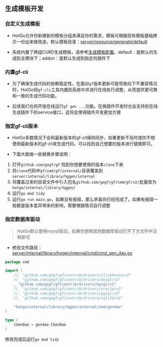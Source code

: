 ## 生成模板开发

### 自定义生成模板

- HotGo允许你新建新的模板分组来满足你的需求，模板可根据现有模板基础拷贝一份出来做改造，默认模板目录：[server/resource/generate/default](../../server/resource/generate/default)

- 系统内置了两组CURD生成模板，请参考[生成模板配置](sys-code.md#生成模板配置)。default：是默认的生成到主模块下；addon：是默认生成到指定的插件下



### 内置gf-cli

- 为了确保生成代码的依赖稳定性，在面对`gf`版本更新可能导致向下不兼容情况时，HotGo将`gf-cli`工具内置到系统中并进行在线执行调整，从而提供更可靠和一致的生成代码功能。

- 后续我们也将开放在线运行`gf gen ...`功能。在做插件开发时也会支持到在线生成插件下的service接口，这将会使得插件开发更加方便



### 指定gf-cli版本

- HotGo多数情况下会和最新版本的gf-cli保持同步，如果更新不及时或你不想使用最新版本的gf-cli来生成代码，可以找到自己想要的版本进行替换即可。

- 下面大致做一些替换步骤说明：

1. 打开`github.com/gogf/gf` 找到你想要使用的版本`clone`下来
2. 将`clone`代码中`gf/cmd/gf/internal/`目录覆盖到`server/internal/library/hggen/internal`
3. 将覆盖过来的目录文件中引入包名`github.com/gogf/gf/cmd/gf/v2/`批量改为`hotgo/internal/library/hggen/`
4. 运行`go mod tidy`
5. 运行`go run main.go`，如果没有报错，那么恭喜你已经完成了。如果有报错一般都是版本差异带来的影响，需要根据情况自行调整



### 指定数据库驱动

> HotGo默认使用mysql驱动，如果你想用其他数据库驱动打开下方文件中注释即可

- 修改文件路径：[server/internal/library/hggen/internal/cmd/cmd_gen_dao.go](../../server/internal/library/hggen/internal/cmd/cmd_gen_dao.go)

```go
package cmd

import (
	//_ "github.com/gogf/gf/contrib/drivers/clickhouse/v2"
	//_ "github.com/gogf/gf/contrib/drivers/mssql/v2"
	_ "github.com/gogf/gf/contrib/drivers/mysql/v2"
	//_ "github.com/gogf/gf/contrib/drivers/oracle/v2"
	//_ "github.com/gogf/gf/contrib/drivers/pgsql/v2"
	//_ "github.com/gogf/gf/contrib/drivers/sqlite/v2"

	"hotgo/internal/library/hggen/internal/cmd/gendao"
)

type (
	cGenDao = gendao.CGenDao
)

```

修改完成后运行`go mod tidy`
